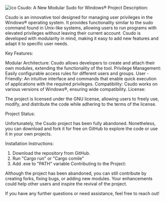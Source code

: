 

![ico](https://github.com/user-attachments/assets/d489701e-8d02-4803-aaa1-88d5a6285a92)
Csudo: A New Modular Sudo for Windows®
Project Description:

Csudo is an innovative tool designed for managing user privileges in the Windows® operating system. It provides functionality similar to the sudo command found in Unix-like systems, allowing users to run programs with elevated privileges without leaving their current account. Csudo is developed with modularity in mind, making it easy to add new features and adapt it to specific user needs.

Key Features:

Modular Architecture: Csudo allows developers to create and attach their own modules, extending the functionality of the tool.
Privilege Management: Easily configurable access rules for different users and groups.
User -Friendly: An intuitive interface and commands that enable quick execution of applications with the required privileges.
Compatibility: Csudo works on various versions of Windows®, ensuring wide compatibility.
License:

The project is licensed under the GNU license, allowing users to freely use, modify, and distribute the code while adhering to the terms of the license.

Project Status:

Unfortunately, the Csudo project has been fully abandoned. Nonetheless, you can download and fork it for free on GitHub to explore the code or use it in your own projects.


Installation Instructions:

1) Download the repository from GitHub.
2) Run "Cargo run" or "Cargo comile"
3) Add .exe to "PATH" variable
Contributing to the Project:

Although the project has been abandoned, you can still contribute by creating forks, fixing bugs, or adding new modules. Your enhancements could help other users and inspire the revival of the project.

If you have any further questions or need assistance, feel free to reach out!
